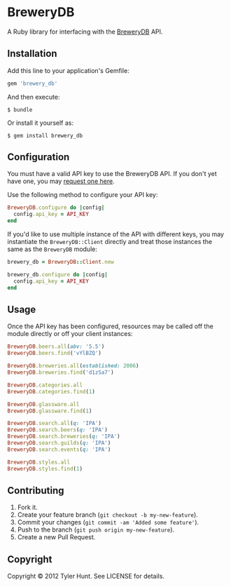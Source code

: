 # BreweryDB

A Ruby library for interfacing with the [BreweryDB][] API.

[brewerydb]: http://www.brewerydb.com/


## Installation

Add this line to your application's Gemfile:

``` ruby
gem 'brewery_db'
```

And then execute:

    $ bundle

Or install it yourself as:

    $ gem install brewery_db


## Configuration

You must have a valid API key to use the BreweryDB API. If you don't yet have
one, you may [request one here][api-key].

[api-key]: http://www.brewerydb.com/developers

Use the following method to configure your API key:

``` ruby
BreweryDB.configure do |config|
  config.api_key = API_KEY
end
```

If you'd like to use multiple instance of the API with different keys, you may
instantiate the `BreweryDB::Client` directly and treat those instances the same
as the `BreweryDB` module:

``` ruby
brewery_db = BreweryDB::Client.new

brewery_db.configure do |config|
  config.api_key = API_KEY
end
```


## Usage

Once the API key has been configured, resources may be called off the module
directly or off your client instances:

``` ruby
BreweryDB.beers.all(abv: '5.5')
BreweryDB.beers.find('vYlBZQ')

BreweryDB.breweries.all(established: 2006)
BreweryDB.breweries.find('d1zSa7')

BreweryDB.categories.all
BreweryDB.categories.find(1)

BreweryDB.glassware.all
BreweryDB.glassware.find(1)

BreweryDB.search.all(q: 'IPA')
BreweryDB.search.beers(q: 'IPA')
BreweryDB.search.breweries(q: 'IPA')
BreweryDB.search.guilds(q: 'IPA')
BreweryDB.search.events(q: 'IPA')

BreweryDB.styles.all
BreweryDB.styles.find(1)
```


## Contributing

1. Fork it.
2. Create your feature branch (`git checkout -b my-new-feature`).
3. Commit your changes (`git commit -am 'Added some feature'`).
4. Push to the branch (`git push origin my-new-feature`).
5. Create a new Pull Request.


## Copyright

Copyright © 2012 Tyler Hunt. See LICENSE for details.
